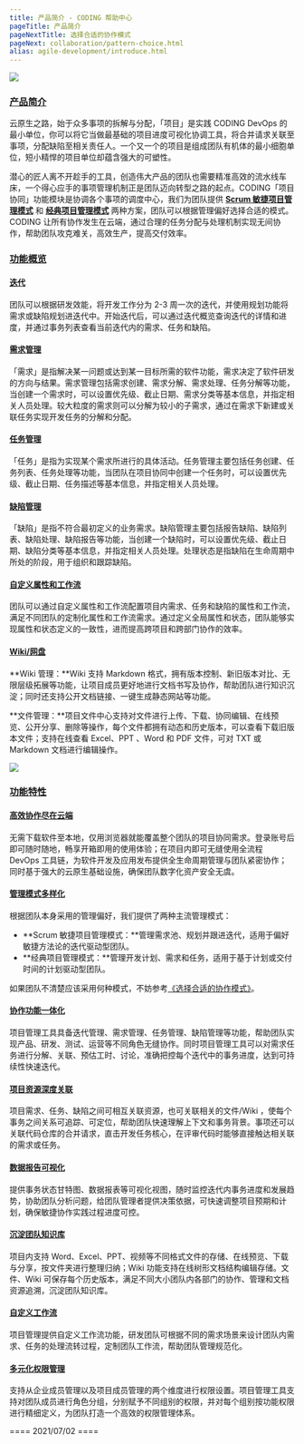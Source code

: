 ```yaml
---
title: 产品简介 - CODING 帮助中心
pageTitle: 产品简介
pageNextTitle: 选择合适的协作模式
pageNext: collaboration/pattern-choice.html
alias: agile-development/introduce.html
---
```


![](https://help-assets.codehub.cn/enterprise/20201208153130.png)

### [产品简介](#CODING)

云原生之路，始于众多事项的拆解与分配，「项目」是实践 CODING DevOps 的最小单位，你可以将它当做最基础的项目进度可视化协调工具，将合并请求关联至事项，分配缺陷至相关责任人。一个又一个的项目是组成团队有机体的最小细胞单位，短小精悍的项目单位却蕴含强大的可塑性。

潜心的匠人离不开趁手的工具，创造伟大产品的团队也需要精准高效的流水线车床，一个得心应手的事项管理机制正是团队迈向转型之路的起点。CODING「项目协同」功能模块是协调各个事项的调度中心，我们为团队提供 **[Scrum 敏捷项目管理模式](/docs/collaboration/pattern/scrum/intro.html)** 和 **[经典项目管理模式](/docs/collaboration/pattern/classic/intro.html)** 两种方案，团队可以根据管理偏好选择合适的模式。CODING 让所有协作发生在云端，通过合理的任务分配与处理机制实现无间协作，帮助团队攻克难关，高效生产，提高交付效率。

### [功能概览](#intro)

#### [迭代](#iterations)

团队可以根据研发效能，将开发工作分为 2-3 周一次的迭代，并使用规划功能将需求或缺陷规划进迭代中。开始迭代后，可以通过迭代概览查询迭代的详情和进度，并通过事务列表查看当前迭代内的需求、任务和缺陷。

#### [需求管理](#requirements)

「需求」是指解决某一问题或达到某一目标所需的软件功能，需求决定了软件研发的方向与结果。需求管理包括需求创建、需求分解、需求处理、任务分解等功能，当创建一个需求时，可以设置优先级、截止日期、需求分类等基本信息，并指定相关人员处理。较大粒度的需求则可以分解为较小的子需求，通过在需求下新建或关联任务实现开发任务的分解和分配。

#### [任务管理](#tasks)

「任务」是指为实现某个需求所进行的具体活动。任务管理主要包括任务创建、任务列表、任务处理等功能，当团队在项目协同中创建一个任务时，可以设置优先级、截止日期、任务描述等基本信息，并指定相关人员处理。

#### [缺陷管理](#bugs)

「缺陷」是指不符合最初定义的业务需求。缺陷管理主要包括报告缺陷、缺陷列表、缺陷处理、缺陷报告等功能，当创建一个缺陷时，可以设置优先级、截止日期、缺陷分类等基本信息，并指定相关人员处理。处理状态是指缺陷在生命周期中所处的阶段，用于组织和跟踪缺陷。

#### [自定义属性和工作流](#customize)

团队可以通过自定义属性和工作流配置项目内需求、任务和缺陷的属性和工作流，满足不同团队的定制化属性和工作流需求。通过定义全局属性和状态，团队能够实现属性和状态定义的一致性，进而提高跨项目和跨部门协作的效率。

#### [Wiki/网盘](#wiki)

**Wiki 管理：**Wiki 支持 Markdown 格式，拥有版本控制、新旧版本对比、无限层级拓展等功能，让项目成员更好地进行文档书写及协作，帮助团队进行知识沉淀；同时还支持公开文档链接、一键生成静态网站等功能。

**文件管理：**项目文件中心支持对文件进行上传、下载、协同编辑、在线预览、公开分享、删除等操作，每个文件都拥有动态和历史版本，可以查看下载旧版本文件；支持在线查看 Excel、PPT 、Word 和 PDF 文件，可对 TXT 或 Markdown 文档进行编辑操作。

![](https://help-assets.codehub.cn/enterprise/20210615104232.png)

### [功能特性](#characteristics)

#### [高效协作尽在云端](#collaboration)

无需下载软件至本地，仅用浏览器就能覆盖整个团队的项目协同需求。登录账号后即可随时随地，畅享开箱即用的使用体验；在项目内即可无缝使用全流程 DevOps 工具链，为软件开发及应用发布提供全生命周期管理与团队紧密协作；同时基于强大的云原生基础设施，确保团队数字化资产安全无虞。

#### [管理模式多样化](#management)

根据团队本身采用的管理偏好，我们提供了两种主流管理模式：

-   **Scrum 敏捷项目管理模式：**管理需求池、规划并跟进迭代，适用于偏好敏捷方法论的迭代驱动型团队。
-   **经典项目管理模式：**管理开发计划、需求和任务，适用于基于计划或交付时间的计划驱动型团队。

如果团队不清楚应该采用何种模式，不妨参考[《选择合适的协作模式》](pattern-choice.html)。

#### [协作功能一体化](#integration)

项目管理工具具备迭代管理、需求管理、任务管理、缺陷管理等功能，帮助团队实现产品、研发、测试、运营等不同角色无缝协作。同时项目管理工具可以对需求任务进行分解、关联、预估工时、讨论，准确把控每个迭代中的事务进度，达到可持续性快速迭代。

#### [项目资源深度关联](#project)

项目需求、任务、缺陷之间可相互关联资源，也可关联相关的文件/Wiki ，使每个事务之间关系可追踪、可定位，帮助团队快速理解上下文和事务背景。事项还可以关联代码仓库的合并请求，直击开发任务核心，在评审代码时能够直接触达相关联的需求或任务。

#### [数据报告可视化](#visualization)

提供事务状态甘特图、数据报表等可视化视图，随时监控迭代内事务进度和发展趋势，协助团队分析问题，给团队管理者提供决策依据，可快速调整项目预期和计划，确保敏捷协作实践过程进度可控。

#### [沉淀团队知识库](#repository)

项目内支持 Word、Excel、PPT、视频等不同格式文件的存储、在线预览、下载与分享，按文件夹进行整理归纳；Wiki 功能支持在线树形文档结构编辑存储。文件、Wiki 可保存每个历史版本，满足不同大小团队内各部门的协作、管理和文档资源追溯，沉淀团队知识库。

#### [自定义工作流](#workflow)

项目管理提供自定义工作流功能，研发团队可根据不同的需求场景来设计团队内需求、任务的处理流转过程，定制团队工作流，帮助团队管理规范化。

#### [多元化权限管理](#permission)

支持从企业成员管理以及项目成员管理的两个维度进行权限设置。项目管理工具支持对团队成员进行角色分组，分别赋予不同组别的权限，并对每个组别按功能权限进行精细定义，为团队打造一个高效的权限管理体系。

==== 2021/07/02 ====
